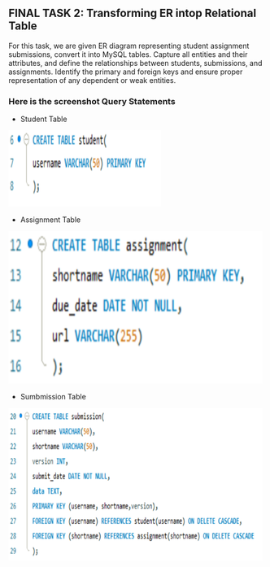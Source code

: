 ## FINAL TASK 2: Transforming ER intop Relational Table

For this task, we are given ER diagram representing student assignment submissions, convert it into MySQL tables. Capture all entities and their attributes, and define the relationships between students, submissions, and assignments. Identify the primary and foreign keys and ensure proper representation of any dependent or weak entities.

### Here is the screenshot Query Statements

- Student Table

<img src="Images/student_tbl.png" width="300" height="150">

- Assignment Table

<img src="Images/assgnment_tbl.png" width="500" height="300">

- Sumbmission Table

<img src="Images/sub_tbl.png" width="500" height="300">



